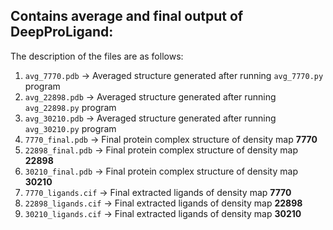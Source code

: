 ## Contains average and final output of DeepProLigand:
The description of the files are as follows:


1. ``avg_7770.pdb`` -> Averaged structure generated after running ``avg_7770.py`` program
2. ``avg_22898.pdb`` -> Averaged structure generated after running ``avg_22898.py`` program
3. ``avg_30210.pdb`` -> Averaged structure generated after running ``avg_30210.py`` program
4. ``7770_final.pdb`` -> Final protein complex structure of density map **7770**
5. ``22898_final.pdb`` -> Final protein complex structure of density map **22898**
6. ``30210_final.pdb`` -> Final protein complex structure of density map **30210**
7. ``7770_ligands.cif`` -> Final extracted ligands of density map **7770**
8. ``22898_ligands.cif`` -> Final extracted ligands of density map **22898**
9. ``30210_ligands.cif`` -> Final extracted ligands of density map **30210**
